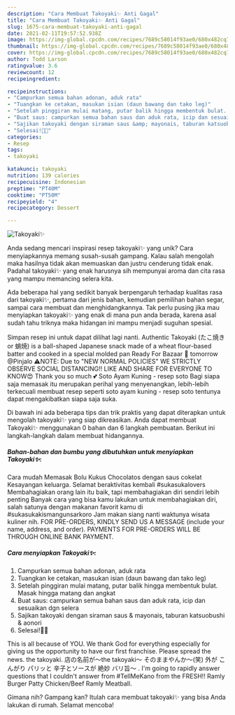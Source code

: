 ```yaml
---
description: "Cara Membuat Takoyaki✨ Anti Gagal"
title: "Cara Membuat Takoyaki✨ Anti Gagal"
slug: 1675-cara-membuat-takoyaki-anti-gagal
date: 2021-02-11T19:57:52.938Z
image: https://img-global.cpcdn.com/recipes/7689c58014f93ae0/680x482cq70/takoyaki✨-foto-resep-utama.jpg
thumbnail: https://img-global.cpcdn.com/recipes/7689c58014f93ae0/680x482cq70/takoyaki✨-foto-resep-utama.jpg
cover: https://img-global.cpcdn.com/recipes/7689c58014f93ae0/680x482cq70/takoyaki✨-foto-resep-utama.jpg
author: Todd Larson
ratingvalue: 3.6
reviewcount: 12
recipeingredient:

recipeinstructions:
- "Campurkan semua bahan adonan, aduk rata"
- "Tuangkan ke cetakan, masukan isian (daun bawang dan tako leg)"
- "Setelah pinggiran mulai matang, putar balik hingga membentuk bulat. Masak hingga matang dan angkat"
- "Buat saus: campurkan semua bahan saus dan aduk rata, icip dan sesuaikan dgn selera"
- "Sajikan takoyaki dengan siraman saus &amp; mayonais, taburan katsuobushi &amp; aonori"
- "Selesai!👌🏻"
categories:
- Resep
tags:
- takoyaki

katakunci: takoyaki 
nutrition: 139 calories
recipecuisine: Indonesian
preptime: "PT40M"
cooktime: "PT50M"
recipeyield: "4"
recipecategory: Dessert

---
```



![Takoyaki✨](https://img-global.cpcdn.com/recipes/7689c58014f93ae0/680x482cq70/takoyaki✨-foto-resep-utama.jpg)

Anda sedang mencari inspirasi resep takoyaki✨ yang unik? Cara menyiapkannya memang susah-susah gampang. Kalau salah mengolah maka hasilnya tidak akan memuaskan dan justru cenderung tidak enak. Padahal takoyaki✨ yang enak harusnya sih mempunyai aroma dan cita rasa yang mampu memancing selera kita.

Ada beberapa hal yang sedikit banyak berpengaruh terhadap kualitas rasa dari takoyaki✨, pertama dari jenis bahan, kemudian pemilihan bahan segar, sampai cara membuat dan menghidangkannya. Tak perlu pusing jika mau menyiapkan takoyaki✨ yang enak di mana pun anda berada, karena asal sudah tahu triknya maka hidangan ini mampu menjadi suguhan spesial.

Simpan resep ini untuk dapat dilihat lagi nanti. Authentic Takoyaki (たこ焼き or 蛸焼) is a ball-shaped Japanese snack made of a wheat flour-based batter and cooked in a special molded pan Ready For Bazaar 🥰 tomorrow @Pinjalo ⚠️NOTE: Due to &#34;NEW NORMAL POLICIES&#34; WE STRICTLY OBSERVE SOCIAL DISTANCING!! LIKE AND SHARE FOR EVERYONE TO KNOW😍 Thank you so much 💕 Soto Ayam Kuning - resep soto Bagi siapa saja memasak itu merupakan perihal yang menyenangkan, lebih-lebih terkecuali membuat resep seperti soto ayam kuning - resep soto tentunya dapat mengakibatkan siapa saja suka.


Di bawah ini ada beberapa tips dan trik praktis yang dapat diterapkan untuk mengolah takoyaki✨ yang siap dikreasikan. Anda dapat membuat Takoyaki✨ menggunakan 0 bahan dan 6 langkah pembuatan. Berikut ini langkah-langkah dalam membuat hidangannya.

<!--inarticleads1-->

##### Bahan-bahan dan bumbu yang dibutuhkan untuk menyiapkan Takoyaki✨:



Cara mudah Memasak Bolu Kukus Chocolatos dengan saus cokelat Kesayangan keluarga. Selamat beraktivitas kembali #sukasukalovers Membahagiakan orang lain itu baik, tapi membahagiakan diri sendiri lebih penting Banyak cara yang bisa kamu lakukan untuk membahagiakan diri, salah satunya dengan makanan favorit kamu di #sukasukakismangunsarkoro Jam makan siang nanti waktunya wisata kuliner nih. FOR PRE-ORDERS, KINDLY SEND US A MESSAGE (include your name, address, and order). PAYMENTS FOR PRE-ORDERS WILL BE THROUGH ONLINE BANK PAYMENT. 

<!--inarticleads2-->

##### Cara menyiapkan Takoyaki✨:

1. Campurkan semua bahan adonan, aduk rata
1. Tuangkan ke cetakan, masukan isian (daun bawang dan tako leg)
1. Setelah pinggiran mulai matang, putar balik hingga membentuk bulat. Masak hingga matang dan angkat
1. Buat saus: campurkan semua bahan saus dan aduk rata, icip dan sesuaikan dgn selera
1. Sajikan takoyaki dengan siraman saus &amp; mayonais, taburan katsuobushi &amp; aonori
1. Selesai!👌🏻


This is all because of YOU. We thank God for everything especially for giving us the opportunity to have our first franchise. Please spread the news. the takoyaki. 店の名前が～the takoyaki～ そのままやんか～(笑) 外が こんがり パリッと 辛子とソースが 絶妙 バリ旨～ . I&#39;m going to rapidly answer questions that I couldn&#39;t answer from #TellMeKano from the FRESH!! Ramly Burger Patty Chicken/Beef Ramly Meatball. 

Gimana nih? Gampang kan? Itulah cara membuat takoyaki✨ yang bisa Anda lakukan di rumah. Selamat mencoba!
